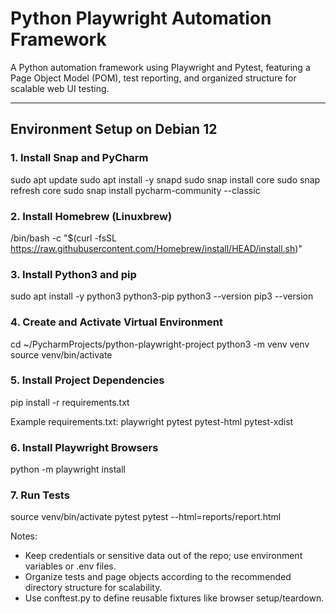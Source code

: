 # Python Playwright Automation Framework

A Python automation framework using Playwright and Pytest, featuring a Page Object Model (POM), test reporting, and organized structure for scalable web UI testing.

---

## Environment Setup on Debian 12

### 1. Install Snap and PyCharm
sudo apt update
sudo apt install -y snapd
sudo snap install core
sudo snap refresh core
sudo snap install pycharm-community --classic

### 2. Install Homebrew (Linuxbrew)
/bin/bash -c "$(curl -fsSL https://raw.githubusercontent.com/Homebrew/install/HEAD/install.sh)"

### 3. Install Python3 and pip
sudo apt install -y python3 python3-pip
python3 --version
pip3 --version

### 4. Create and Activate Virtual Environment
cd ~/PycharmProjects/python-playwright-project
python3 -m venv venv
source venv/bin/activate

### 5. Install Project Dependencies
pip install -r requirements.txt

Example requirements.txt:
playwright
pytest
pytest-html
pytest-xdist

### 6. Install Playwright Browsers
python -m playwright install

### 7. Run Tests
source venv/bin/activate
pytest
pytest --html=reports/report.html

Notes:
- Keep credentials or sensitive data out of the repo; use environment variables or .env files.
- Organize tests and page objects according to the recommended directory structure for scalability.
- Use conftest.py to define reusable fixtures like browser setup/teardown.
